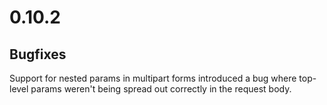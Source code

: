 # 0.10.2

## Bugfixes

Support for nested params in multipart forms introduced a bug where top-level params weren't being spread out correctly in the request body.
